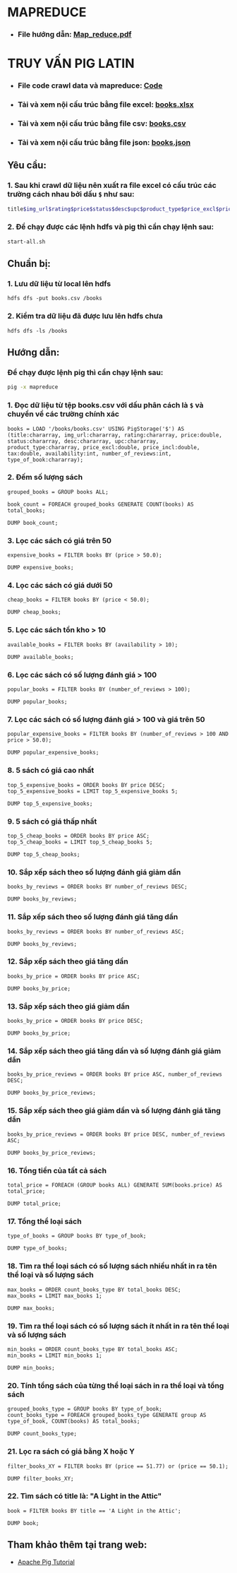 # MAPREDUCE

- ### File hướng dẫn: [Map_reduce.pdf](./Map_Reduce.pdf)

# TRUY VẤN PIG LATIN

- ### File code crawl data và mapreduce: [Code](Code/)
- ### Tải và xem nội cấu trúc bằng file excel: [books.xlsx](Data/books.xlsx)
- ### Tải và xem nội cấu trúc bằng file csv: [books.csv](Data/books.csv)
- ### Tải và xem nội cấu trúc bằng file json: [books.json](Data/books.json)

## Yêu cầu:

### 1. Sau khi crawl dữ liệu nên xuất ra file excel có cấu trúc các trường cách nhau bởi dấu `$` như sau:

```bash
title$img_url$rating$price$status$desc$upc$product_type$price_excl$price_incl$tax$availability$number_of_reviews$type_of_book
```

### 2. Để chạy được các lệnh hdfs và pig thì cần chạy lệnh sau:

```bash
start-all.sh
```

## Chuẩn bị:

### 1. Lưu dữ liệu từ local lên hdfs

```
hdfs dfs -put books.csv /books
```

### 2. Kiểm tra dữ liệu đã được lưu lên hdfs chưa

```
hdfs dfs -ls /books
```

## Hướng dẫn:

### Để chạy được lệnh pig thì cần chạy lệnh sau:

```bash
pig -x mapreduce
```

### 1. Đọc dữ liệu từ tệp books.csv với dấu phân cách là `$` và chuyển về các trường chính xác

```
books = LOAD '/books/books.csv' USING PigStorage('$') AS (title:chararray, img_url:chararray, rating:chararray, price:double, status:chararray, desc:chararray, upc:chararray, product_type:chararray, price_excl:double, price_incl:double, tax:double, availability:int, number_of_reviews:int, type_of_book:chararray);
```

### 2. Đếm số lượng sách

```
grouped_books = GROUP books ALL;
```
```
book_count = FOREACH grouped_books GENERATE COUNT(books) AS total_books;
```

```
DUMP book_count;
```

### 3. Lọc các sách có giá trên 50

```
expensive_books = FILTER books BY (price > 50.0);
```

```
DUMP expensive_books;
```

### 4. Lọc các sách có giá dưới 50

```
cheap_books = FILTER books BY (price < 50.0);
```

```
DUMP cheap_books;
```

### 5. Lọc các sách tồn kho > 10

```
available_books = FILTER books BY (availability > 10);
```

```
DUMP available_books;
```

### 6. Lọc các sách có số lượng đánh giá > 100

```
popular_books = FILTER books BY (number_of_reviews > 100);
```

```
DUMP popular_books;
```

### 7. Lọc các sách có số lượng đánh giá > 100 và giá trên 50

```
popular_expensive_books = FILTER books BY (number_of_reviews > 100 AND price > 50.0);
```

```
DUMP popular_expensive_books;
```

### 8. 5 sách có giá cao nhất

```
top_5_expensive_books = ORDER books BY price DESC;
top_5_expensive_books = LIMIT top_5_expensive_books 5;
```

```
DUMP top_5_expensive_books;
```

### 9. 5 sách có giá thấp nhất

```
top_5_cheap_books = ORDER books BY price ASC;
top_5_cheap_books = LIMIT top_5_cheap_books 5;
```

```
DUMP top_5_cheap_books;
```

### 10. Sắp xếp sách theo số lượng đánh giá giảm dần

```
books_by_reviews = ORDER books BY number_of_reviews DESC;
```

```
DUMP books_by_reviews;
```

### 11. Sắp xếp sách theo số lượng đánh giá tăng dần

```
books_by_reviews = ORDER books BY number_of_reviews ASC;
```

```
DUMP books_by_reviews;
```

### 12. Sắp xếp sách theo giá tăng dần

```
books_by_price = ORDER books BY price ASC;
```

```
DUMP books_by_price;
```

### 13. Sắp xếp sách theo giá giảm dần

```
books_by_price = ORDER books BY price DESC;
```

```
DUMP books_by_price;
```

### 14. Sắp xếp sách theo giá tăng dần và số lượng đánh giá giảm dần

```
books_by_price_reviews = ORDER books BY price ASC, number_of_reviews DESC;
```

```
DUMP books_by_price_reviews;
```

### 15. Sắp xếp sách theo giá giảm dần và số lượng đánh giá tăng dần

```
books_by_price_reviews = ORDER books BY price DESC, number_of_reviews ASC;
```

```
DUMP books_by_price_reviews;
```

### 16. Tổng tiền của tất cả sách

```
total_price = FOREACH (GROUP books ALL) GENERATE SUM(books.price) AS total_price;
```

```
DUMP total_price;
```

### 17. Tổng thể loại sách

```
type_of_books = GROUP books BY type_of_book;
```

```
DUMP type_of_books;
```

### 18. Tìm ra thể loại sách có số lượng sách nhiều nhất in ra tên thể loại và số lượng sách

```
max_books = ORDER count_books_type BY total_books DESC;
max_books = LIMIT max_books 1;
```

```
DUMP max_books;
```

### 19. Tìm ra thể loại sách có số lượng sách ít nhất in ra tên thể loại và số lượng sách

```
min_books = ORDER count_books_type BY total_books ASC;
min_books = LIMIT min_books 1;
```

```
DUMP min_books;
```

### 20. Tính tổng sách của từng thể loại sách in ra thể loại và tổng sách

```
grouped_books_type = GROUP books BY type_of_book;
count_books_type = FOREACH grouped_books_type GENERATE group AS type_of_book, COUNT(books) AS total_books;
```

```
DUMP count_books_type;
```
### 21. Lọc ra sách có giá bằng X hoặc Y
```
filter_books_XY = FILTER books BY (price == 51.77) or (price == 50.1);
```

```
DUMP filter_books_XY;
```
### 22. Tìm sách có title là: "A Light in the Attic"
```
book = FILTER books BY title == 'A Light in the Attic';
```

```
DUMP book;
```


## Tham khảo thêm tại trang web:

- [Apache Pig Tutorial](https://www.tutorialspoint.com/apache_pig/)
